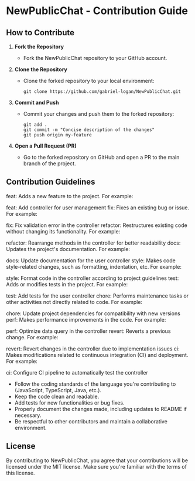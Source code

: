 # NewPublicChat - Contribution Guide

## How to Contribute

1. **Fork the Repository**
   - Fork the NewPublicChat repository to your GitHub account.

2. **Clone the Repository**
   - Clone the forked repository to your local environment:
     ```
     git clone https://github.com/gabriel-logan/NewPublicChat.git
     ```
     
4. **Commit and Push**
   - Commit your changes and push them to the forked repository:
     ```
     git add .
     git commit -m "Concise description of the changes"
     git push origin my-feature
     ```

5. **Open a Pull Request (PR)**
   - Go to the forked repository on GitHub and open a PR to the main branch of the project.

## Contribution Guidelines

feat: Adds a new feature to the project. For example:

feat: Add controller for user management
fix: Fixes an existing bug or issue. For example:

fix: Fix validation error in the controller
refactor: Restructures existing code without changing its functionality. For example:

refactor: Rearrange methods in the controller for better readability
docs: Updates the project's documentation. For example:

docs: Update documentation for the user controller
style: Makes code style-related changes, such as formatting, indentation, etc. For example:

style: Format code in the controller according to project guidelines
test: Adds or modifies tests in the project. For example:

test: Add tests for the user controller
chore: Performs maintenance tasks or other activities not directly related to code. For example:

chore: Update project dependencies for compatibility with new versions
perf: Makes performance improvements in the code. For example:

perf: Optimize data query in the controller
revert: Reverts a previous change. For example:

revert: Revert changes in the controller due to implementation issues
ci: Makes modifications related to continuous integration (CI) and deployment. For example:

ci: Configure CI pipeline to automatically test the controller

- Follow the coding standards of the language you're contributing to (JavaScript, TypeScript, Java, etc.).
- Keep the code clean and readable.
- Add tests for new functionalities or bug fixes.
- Properly document the changes made, including updates to README if necessary.
- Be respectful to other contributors and maintain a collaborative environment.

## License

By contributing to NewPublicChat, you agree that your contributions will be licensed under the MIT license. Make sure you're familiar with the terms of this license.

